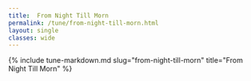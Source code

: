 ```yaml
---
title:  From Night Till Morn
permalink: /tune/from-night-till-morn.html
layout: single
classes: wide
---
```

{% include tune-markdown.md slug="from-night-till-morn" title="From Night Till Morn" %}
